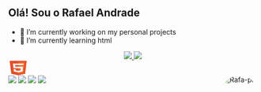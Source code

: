 ## Olá! Sou o Rafael Andrade

- 🔭 I’m currently working on my personal projects
- 🌱 I’m currently learning html

<div align="center">
  <a href="https://github.com/rafaelandrade-dev">
  <img height="180em" src="https://github-readme-stats.vercel.app/api?username=rafaelandrade-dev&show_icons=true&theme=dark&include_all_commits=true&count_private=true"/>
  <img height="180em" src="https://github-readme-stats.vercel.app/api/top-langs/?username=rafaelandrade-dev&layout=compact&langs_count=7&theme=dark"/>
</div>

   <img align="center" alt="Rafa-HTML" height="30" width="40" src="https://raw.githubusercontent.com/devicons/devicon/master/icons/html5/html5-original.svg">
  
  <div> 
  <a href="https://instagram.com/aandraderafael" target="_blank"><img src="https://img.shields.io/badge/-Instagram-%23E4405F?style=for-the-badge&logo=instagram&logoColor=white" target="_blank"></a>
 	<a href="https://www.twitch.tv/andraderafael1" target="_blank"><img src="https://img.shields.io/badge/Twitch-9146FF?style=for-the-badge&logo=twitch&logoColor=white" target="_blank"></a>
  <a href = "mailto:andraderafael037@gmail.com"><img src="https://img.shields.io/badge/-Gmail-%23333?style=for-the-badge&logo=gmail&logoColor=white" target="_blank"></a>
  <a href="https://www.linkedin.com/in/rafael-andrade-1ab7a1242/" target="_blank"><img src="https://img.shields.io/badge/-LinkedIn-%230077B5?style=for-the-badge&logo=linkedin&logoColor=white" target="_blank"></a> 
    <img align="right" alt="Rafa-pic" height="150" style="border-radius:50px;" src="https://cdn.discordapp.com/attachments/987820569393242185/987820873211863091/Webp.net-gifmaker.gif">
  </div>
